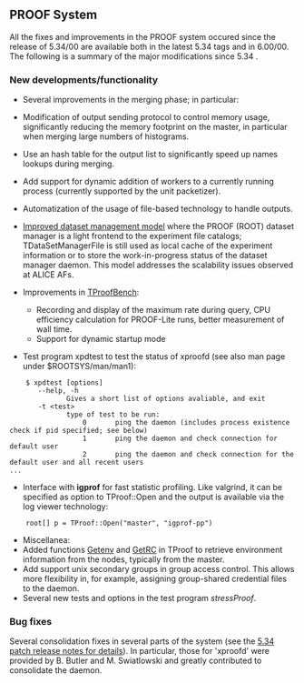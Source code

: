 ## PROOF System

All the fixes and improvements in the PROOF system occured since the release of 5.34/00 are available both in the latest 5.34 tags and in 6.00/00.
The following is a summary of the major modifications since 5.34 .

### New developments/functionality

-   Several improvements in the merging phase; in particular:
   -   Modification of output sending protocol to control memory usage, significantly reducing the memory footprint on the master, in particular when merging
        large numbers of histograms.
   -   Use an hash table for the output list to significantly speed up names lookups during merging.
-   Add support for dynamic addition of workers to a currently running process (currently supported by the unit packetizer).
-   Automatization of the usage of file-based technology to handle outputs.
-   [Improved dataset management model](https://root.cern/doc/v628/classTDataSetManagerAliEn.html)
    where the PROOF (ROOT) dataset manager is a light frontend to the experiment file catalogs; TDataSetManagerFile is still
    used as local cache of the experiment information or to store the work-in-progress status of the dataset manager daemon. This model addresses the scalability issues observed at ALICE AFs.
-   Improvements in [TProofBench](https://root.cern.ch/doc/master/classTProofBench.html):
    -   Recording and display of the maximum rate during query, CPU efficiency calculation for PROOF-Lite runs, better measurement of wall time.
    -   Support for dynamic startup mode

-   Test program xpdtest to test the status of xproofd (see also man page under $ROOTSYS/man/man1):

``` {.sh}
    $ xpdtest [options]
       --help, -h
              Gives a short list of options avaliable, and exit
       -t <test>
              type of test to be run:
                  0       ping the daemon (includes process existence check if pid specified; see below)
                  1       ping the daemon and check connection for default user
                  2       ping the daemon and check connection for the default user and all recent users
...
```
-   Interface with **igprof** for fast statistic profiling. Like valgrind, it can be specified as option to TProof::Open and the output is available via the log viewer technology:

``` {.cpp}
    root[] p = TProof::Open("master", "igprof-pp")
```
-   Miscellanea:
   -   Added functions [Getenv](http://root.cern.ch/root/htmldoc/TProof.html#TProof:Getenv) and [GetRC](http://root.cern.ch/root/htmldoc/TProof.html#TProof:GetRC)
        in TProof to retrieve environment information from the nodes, typically from the master.
   -   Add support unix secondary groups in group access control. This allows more flexibility in, for example, assigning group-shared credential files to the daemon.
   -   Several new tests and options in the test program _stressProof_.

### Bug fixes

Several consolidation fixes in several parts of the system (see the [5.34 patch release notes for details](https://root.cern/install/all_releases/root-version-v5-34-00-patch-release-notes/)). In particular, those for 'xproofd' were provided by B. Butler and  M. Swiatlowski and greatly contributed to consolidate the daemon.


